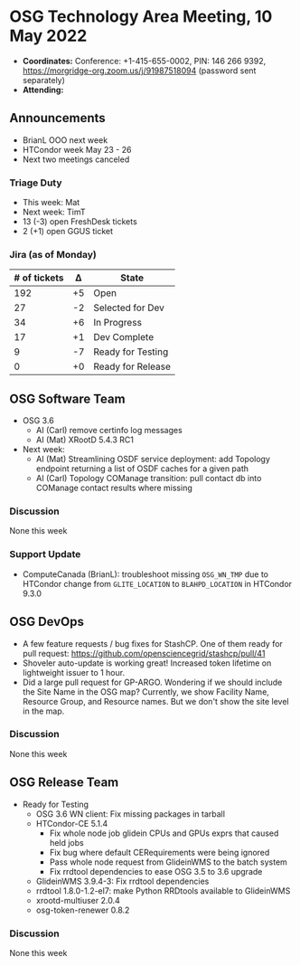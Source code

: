 # OSG Technology Area Meeting, 10 May 2022

-   **Coordinates:** Conference: +1-415-655-0002, PIN: 146 266 9392,
    <https://morgridge-org.zoom.us/j/91987518094> (password sent separately)
-   **Attending:** 

## Announcements

-   BrianL OOO next week
-   HTCondor week May 23 - 26
-   Next two meetings canceled

### Triage Duty

-   This week: Mat
-   Next week: TimT
-   13 (-3) open FreshDesk tickets
-   2 (+1) open GGUS ticket

### Jira (as of Monday)

| # of tickets | &Delta; | State             |
|--------------|---------|-------------------|
| 192          | +5      | Open              |
| 27           | -2      | Selected for Dev  |
| 34           | +6      | In Progress       |
| 17           | +1      | Dev Complete      |
| 9            | -7      | Ready for Testing |
| 0            | +0      | Ready for Release |

## OSG Software Team

-   OSG 3.6
    -   AI (Carl) remove certinfo log messages
    -   AI (Mat) XRootD 5.4.3 RC1
-   Next week:
    -   AI (Mat) Streamlining OSDF service deployment: add Topology endpoint returning a list of OSDF caches for a given
        path
    -   AI (Carl) Topology COManage transition: pull contact db into COManage contact results where missing

### Discussion

None this week

### Support Update

-   ComputeCanada (BrianL): troubleshoot missing `OSG_WN_TMP` due to HTCondor change from `GLITE_LOCATION` to
    `BLAHPD_LOCATION` in HTCondor 9.3.0

## OSG DevOps

- A few feature requests / bug fixes for StashCP.  One of them ready for pull request: https://github.com/opensciencegrid/stashcp/pull/41
- Shoveler auto-update is working great!  Increased token lifetime on lightweight issuer to 1 hour.
- Did a large pull request for GP-ARGO.  Wondering if we should include the Site Name in the OSG map?  Currently, we show Facility Name, Resource Group, and Resource names.  But we don't show the site level in the map.

### Discussion

None this week

## OSG Release Team

-   Ready for Testing
    -   OSG 3.6 WN client: Fix missing packages in tarball
    -   HTCondor-CE 5.1.4
        -   Fix whole node job glidein CPUs and GPUs exprs that caused held jobs
        -   Fix bug where default CERequirements were being ignored
        -   Pass whole node request from GlideinWMS to the batch system
        -   Fix rrdtool dependencies to ease OSG 3.5 to 3.6 upgrade
    -   GlideinWMS 3.9.4-3: Fix rrdtool dependencies
    -   rrdtool 1.8.0-1.2-el7: make Python RRDtools available to GlideinWMS
    -   xrootd-multiuser 2.0.4
    -   osg-token-renewer 0.8.2

### Discussion

None this week
